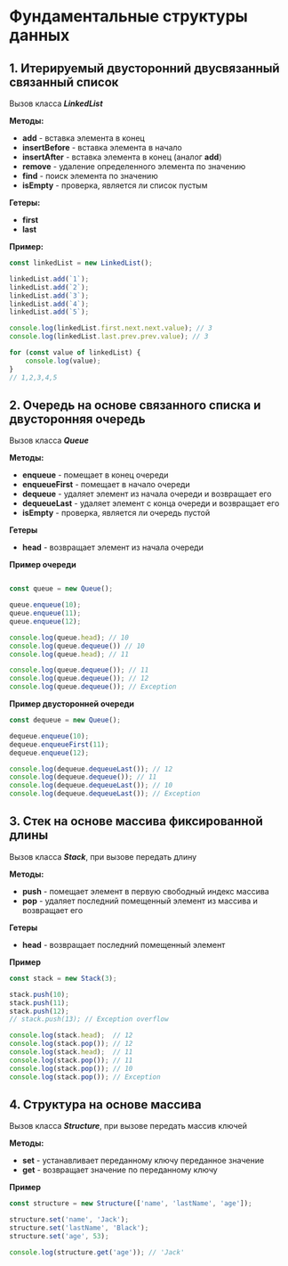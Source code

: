 # Фундаментальные структуры данных

## 1. Итерируемый двусторонний двусвязанный связанный список

Вызов класса ***LinkedList***

**Методы:**

- **add** - вставка элемента в конец
- **insertBefore** - вставка элемента в начало
- **insertAfter** - вставка элемента в конец (аналог **add**)
- **remove** - удаление определенного элемента по значению
- **find** - поиск элемента по значению
- **isEmpty** - проверка, является ли список пустым

**Гетеры:**

- **first**
- **last**

**Пример:**

```js
const linkedList = new LinkedList();

linkedList.add(`1`);
linkedList.add(`2`);
linkedList.add(`3`);
linkedList.add(`4`);
linkedList.add(`5`);

console.log(linkedList.first.next.next.value); // 3
console.log(linkedList.last.prev.prev.value); // 3

for (const value of linkedList) {
	console.log(value); 
}
// 1,2,3,4,5
```

## 2. Очередь на основе связанного списка и двусторонняя очередь

Вызов класса ***Queue***

**Методы:**

- **enqueue** - помещает в конец очереди
- **enqueueFirst** - помещает в начало очереди
- **dequeue** - удаляет элемент из начала очереди и возвращает его
- **dequeueLast** - удаляет элемент с конца очереди и возвращает его
- **isEmpty** - проверка, является ли очередь пустой

**Гетеры**

- **head** - возвращает элемент из начала очереди

**Пример очереди**

```js

const queue = new Queue();

queue.enqueue(10);
queue.enqueue(11);
queue.enqueue(12);

console.log(queue.head); // 10
console.log(queue.dequeue()) // 10
console.log(queue.head); // 11

console.log(queue.dequeue()); // 11
console.log(queue.dequeue()); // 12
console.log(queue.dequeue()); // Exception
```

**Пример двусторонней очереди**

```js
const dequeue = new Queue();

dequeue.enqueue(10);
dequeue.enqueueFirst(11);
dequeue.enqueue(12);

console.log(dequeue.dequeueLast()); // 12
console.log(dequeue.dequeue()); // 11
console.log(dequeue.dequeueLast()); // 10
console.log(dequeue.dequeueLast()); // Exception
```

## 3. Стек на основе массива фиксированной длины

Вызов класса ***Stack***, при вызове передать длину

**Методы:**

- **push** - помещает элемент в первую свободный индекс массива
- **pop** - удаляет последний помещенный элемент из массива и возвращает его

**Гетеры**

- **head** - возвращает последний помещенный элемент

**Пример**

```js
const stack = new Stack(3);

stack.push(10);
stack.push(11);
stack.push(12);
// stack.push(13); // Exception overflow

console.log(stack.head);  // 12
console.log(stack.pop()); // 12
console.log(stack.head);  // 11
console.log(stack.pop()); // 11
console.log(stack.pop()); // 10
console.log(stack.pop()); // Exception
```

## 4. Структура на основе массива

Вызов класса ***Structure***, при вызове передать массив ключей

**Методы:**

- **set** - устанавливает переданному ключу переданное значение
- **get** - возвращает значение по переданному ключу

**Пример**

```js
const structure = new Structure(['name', 'lastName', 'age']);

structure.set('name', 'Jack');
structure.set('lastName', 'Black');
structure.set('age', 53);

console.log(structure.get('age')); // 'Jack'
```
